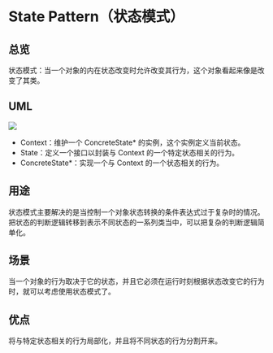 # State Pattern（状态模式）

## 总览

状态模式：当一个对象的内在状态改变时允许改变其行为，这个对象看起来像是改变了其类。

## UML

<img src="https://yuml.me/diagram/nofunky;scale:80/class/[Context||+Request()],[State||+Handle()],[ConcreteStateA||+Handle()],[ConcreteStateB||+Handle()],[ConcreteStateC||+Handle()],[Context]<>->[State],[State]^-[ConcreteStateA],[State]^-[ConcreteStateB],[State]^-[ConcreteStateC]">

- Context：维护一个 ConcreteState* 的实例，这个实例定义当前状态。
- State：定义一个接口以封装与 Context 的一个特定状态相关的行为。
- ConcreteState*：实现一个与 Context 的一个状态相关的行为。

## 用途

状态模式主要解决的是当控制一个对象状态转换的条件表达式过于复杂时的情况。把状态的判断逻辑转移到表示不同状态的一系列类当中，可以把复杂的判断逻辑简单化。

## 场景

当一个对象的行为取决于它的状态，并且它必须在运行时刻根据状态改变它的行为时，就可以考虑使用状态模式了。

## 优点

将与特定状态相关的行为局部化，并且将不同状态的行为分割开来。
